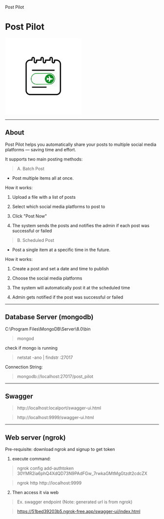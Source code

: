 Post Pilot
# Post Pilot

<img src="images/post-pilot.png" width="250">

---
About
---
Post Pilot helps you automatically share your posts to multiple social media platforms — saving time and effort.

It supports two main posting methods:

> A. Batch Post
- Post multiple items all at once.

How it works:

1. Upload a file with a list of posts

2. Select which social media platforms to post to

3. Click "Post Now"

4. The system sends the posts and notifies the admin if each post was successful or failed

> B. Scheduled Post
- Post a single item at a specific time in the future.

How it works:

1. Create a post and set a date and time to publish

2. Choose the social media platforms

3. The system will automatically post it at the scheduled time

4. Admin gets notified if the post was successful or failed


---
Database Server (mongodb)
---
C:\Program Files\MongoDB\Server\8.0\bin
> mongod

check if mongo is running
> netstat -ano | findstr :27017

Connection String:
> mongodb://localhost:27017/post_pilot

----
Swagger
----

> http://localhost:localport/swagger-ui.html

> http://localhost:9999/swagger-ui.html

---
Web server (ngrok)
---
Pre-requisite: download ngrok and signup to get token
1. execute command:
> ngrok config add-authtoken 30YMR2ia6phQ4XdQD73N9PAdFGw_7rwkaGMtMgGtzdt2cdcZX

> ngrok http http://localhost:9999

2. Then access it via web
>Ex. swagger endpoint (Note: generated url is from ngrok)

> https://51bed39203b5.ngrok-free.app/swagger-ui/index.html